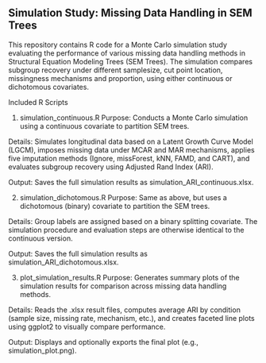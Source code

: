 ## Simulation Study: Missing Data Handling in SEM Trees

This repository contains R code for a Monte Carlo simulation study evaluating the performance of various missing data handling methods in Structural Equation Modeling Trees (SEM Trees). The simulation compares subgroup recovery under different samplesize, cut point location, missingness mechanisms and proportion, using either continuous or dichotomous covariates.

Included R Scripts
1. simulation_continuous.R
Purpose:
Conducts a Monte Carlo simulation using a continuous covariate to partition SEM trees.

Details:
Simulates longitudinal data based on a Latent Growth Curve Model (LGCM), imposes missing data under MCAR and MAR mechanisms, applies five imputation methods (Ignore, missForest, kNN, FAMD, and CART), and evaluates subgroup recovery using Adjusted Rand Index (ARI).

Output:
Saves the full simulation results as simulation_ARI_continuous.xlsx.

2. simulation_dichotomous.R
Purpose:
Same as above, but uses a dichotomous (binary) covariate to partition the SEM trees.

Details:
Group labels are assigned based on a binary splitting covariate. The simulation procedure and evaluation steps are otherwise identical to the continuous version.

Output:
Saves the full simulation results as simulation_ARI_dichotomous.xlsx.

3. plot_simulation_results.R
Purpose:
Generates summary plots of the simulation results for comparison across missing data handling methods.

Details:
Reads the .xlsx result files, computes average ARI by condition (sample size, missing rate, mechanism, etc.), and creates faceted line plots using ggplot2 to visually compare performance.

Output:
Displays and optionally exports the final plot (e.g., simulation_plot.png).
